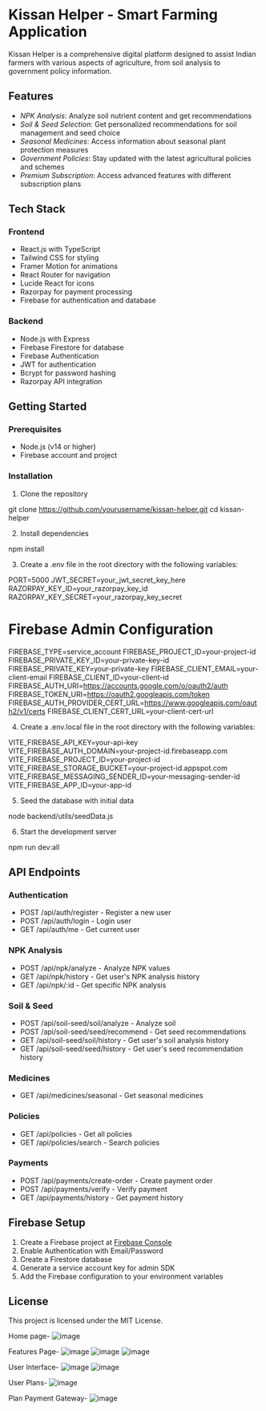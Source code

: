 # Kissan Helper - Smart Farming Application

Kissan Helper is a comprehensive digital platform designed to assist Indian farmers with various aspects of agriculture, from soil analysis to government policy information.

## Features

- *NPK Analysis*: Analyze soil nutrient content and get recommendations
- *Soil & Seed Selection*: Get personalized recommendations for soil management and seed choice
- *Seasonal Medicines*: Access information about seasonal plant protection measures
- *Government Policies*: Stay updated with the latest agricultural policies and schemes
- *Premium Subscription*: Access advanced features with different subscription plans

## Tech Stack

### Frontend
- React.js with TypeScript
- Tailwind CSS for styling
- Framer Motion for animations
- React Router for navigation
- Lucide React for icons
- Razorpay for payment processing
- Firebase for authentication and database

### Backend
- Node.js with Express
- Firebase Firestore for database
- Firebase Authentication
- JWT for authentication
- Bcrypt for password hashing
- Razorpay API integration

## Getting Started

### Prerequisites
- Node.js (v14 or higher)
- Firebase account and project

### Installation

1. Clone the repository

git clone https://github.com/yourusername/kissan-helper.git
cd kissan-helper


2. Install dependencies

npm install


3. Create a .env file in the root directory with the following variables:

PORT=5000
JWT_SECRET=your_jwt_secret_key_here
RAZORPAY_KEY_ID=your_razorpay_key_id
RAZORPAY_KEY_SECRET=your_razorpay_key_secret

# Firebase Admin Configuration
FIREBASE_TYPE=service_account
FIREBASE_PROJECT_ID=your-project-id
FIREBASE_PRIVATE_KEY_ID=your-private-key-id
FIREBASE_PRIVATE_KEY=your-private-key
FIREBASE_CLIENT_EMAIL=your-client-email
FIREBASE_CLIENT_ID=your-client-id
FIREBASE_AUTH_URI=https://accounts.google.com/o/oauth2/auth
FIREBASE_TOKEN_URI=https://oauth2.googleapis.com/token
FIREBASE_AUTH_PROVIDER_CERT_URL=https://www.googleapis.com/oauth2/v1/certs
FIREBASE_CLIENT_CERT_URL=your-client-cert-url


4. Create a .env.local file in the root directory with the following variables:

VITE_FIREBASE_API_KEY=your-api-key
VITE_FIREBASE_AUTH_DOMAIN=your-project-id.firebaseapp.com
VITE_FIREBASE_PROJECT_ID=your-project-id
VITE_FIREBASE_STORAGE_BUCKET=your-project-id.appspot.com
VITE_FIREBASE_MESSAGING_SENDER_ID=your-messaging-sender-id
VITE_FIREBASE_APP_ID=your-app-id


5. Seed the database with initial data

node backend/utils/seedData.js


6. Start the development server

npm run dev:all


## API Endpoints

### Authentication
- POST /api/auth/register - Register a new user
- POST /api/auth/login - Login user
- GET /api/auth/me - Get current user

### NPK Analysis
- POST /api/npk/analyze - Analyze NPK values
- GET /api/npk/history - Get user's NPK analysis history
- GET /api/npk/:id - Get specific NPK analysis

### Soil & Seed
- POST /api/soil-seed/soil/analyze - Analyze soil
- POST /api/soil-seed/seed/recommend - Get seed recommendations
- GET /api/soil-seed/soil/history - Get user's soil analysis history
- GET /api/soil-seed/seed/history - Get user's seed recommendation history

### Medicines
- GET /api/medicines/seasonal - Get seasonal medicines

### Policies
- GET /api/policies - Get all policies
- GET /api/policies/search - Search policies

### Payments
- POST /api/payments/create-order - Create payment order
- POST /api/payments/verify - Verify payment
- GET /api/payments/history - Get payment history

## Firebase Setup

1. Create a Firebase project at [Firebase Console](https://console.firebase.google.com/)
2. Enable Authentication with Email/Password
3. Create a Firestore database
4. Generate a service account key for admin SDK
5. Add the Firebase configuration to your environment variables

## License

This project is licensed under the MIT License.


Home page-
![image](https://github.com/user-attachments/assets/da9cf941-e456-4c7d-81ad-7339b83d4ae8)

Features Page-
![image](https://github.com/user-attachments/assets/893d359e-9089-423a-ae8d-348c793f2cc0)
![image](https://github.com/user-attachments/assets/45e08ae7-3d06-46a5-8535-1f5d19977819)
![image](https://github.com/user-attachments/assets/2482d8a0-96f5-455e-9173-fcbda6ea2ced)

User Interface-
![image](https://github.com/user-attachments/assets/27dea545-0e47-484c-8800-45c9d6bbd88c)
![image](https://github.com/user-attachments/assets/0a39e3f4-4cb2-4442-b3e9-a135e468d6e3)

User Plans-
![image](https://github.com/user-attachments/assets/2e1d4ae6-beef-4edc-9a33-9491cdf4c517)

Plan Payment Gateway-
![image](https://github.com/user-attachments/assets/87a582ae-ffe3-4311-b0d7-ac5753251017)
